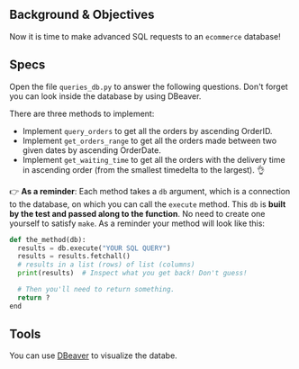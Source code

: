 ## Background & Objectives

Now it is time to make advanced SQL requests to an `ecommerce` database!

## Specs

Open the file `queries_db.py` to answer the following questions. Don't forget you can look inside the database by using DBeaver.

There are three methods to implement:


- Implement `query_orders` to get all the orders by ascending OrderID.
- Implement `get_orders_range` to get all the orders made between two given dates by ascending OrderDate.
- Implement `get_waiting_time` to get all the orders with the delivery time in ascending order (from the smallest timedelta to the largest). 👌

👉 **As a reminder**: Each method takes a `db` argument, which is a connection to the database, on which you can call the `execute` method. This `db` is **built by the test and passed along to the function**. No need to create one yourself to satisfy `make`. As a reminder your method will look like this:

```python
def the_method(db):
  results = db.execute("YOUR SQL QUERY")
  results = results.fetchall()
  # results in a list (rows) of list (columns)
  print(results)  # Inspect what you get back! Don't guess!

  # Then you'll need to return something.
  return ?
end
```



## Tools

You can use [DBeaver](https://dbeaver.io/) to visualize the databe.
